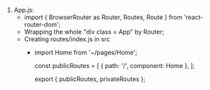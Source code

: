 1. App.js:
    - import { BrowserRouter as Router, Routes, Route } from 'react-router-dom';
    - Wrapping the whole "div class = App" by Router;
    - Creating routes/index.js in src
        - import Home from '~/pages/Home';

            const publicRoutes = [
            { path: '/', component: Home },
            ];

            export { publicRoutes, privateRoutes };
